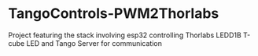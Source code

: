 # TangoControls-PWM2Thorlabs
Project featuring the stack involving esp32 controlling Thorlabs LEDD1B T-cube LED and Tango Server for communication
